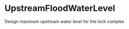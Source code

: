 UpstreamFloodWaterLevel
=======================

Design maximum upstream water level for the lock complex
